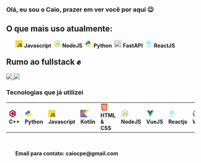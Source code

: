 ### Olá, eu sou o Caio, prazer em ver você por aqui 😉
<h2>O que mais uso atualmente:</h2>
    <div style = "display: block;">
        <ul type="none">
          <li style = "float: left; margin: 0 6px 0 0;"><img src = "https://github.com/devicons/devicon/blob/master/icons/javascript/javascript-original.svg" width= "20" height= "20">  <strong>Javascript</strong></li>
          <li style = "float: left; margin: 0 6px 0 0;"><img src = "https://github.com/devicons/devicon/blob/master/icons/nodejs/nodejs-original.svg" width= "20" height= "20">  <strong>NodeJS</strong></li>
          <li style = "float: left; margin: 0 6px 0 0;"><img src = "https://github.com/devicons/devicon/blob/master/icons/python/python-original.svg" width= "20" height= "20">  <strong>Python</strong></li>
          <li style = "float: left; margin: 0 6px 0 0;"><img src = "https://cdn.worldvectorlogo.com/logos/fastapi.svg" width= "20" height= "20">  <strong>FastAPI</strong></li>
          <!-- <li style = "float: left; margin: 0 6px 0 0;"><img src = "https://raw.githubusercontent.com/devicons/devicon/master/icons/react/react-original-wordmark.svg" width= "20">  <strong>ReactJS</strong></li> -->
          <li style = "float: left; margin: 0 6px 0 0;"><img src = "https://github.com/devicons/devicon/blob/master/icons/react/react-original-wordmark.svg" width= "20">  <strong>ReactJS</strong></li>
        </ul>
    </div>
    <br/>
    <h2>Rumo ao fullstack ✊</h2>
    <div>
      <a href="https://github.com/CaioMS2000">
      <img height="180em" src="https://github-readme-stats.vercel.app/api?username=CaioMS2000&show_icons=true&theme=midnight-purple&include_all_commits=true&count_private=true"/>
      <img height="180em" src="https://github-readme-stats.vercel.app/api/top-langs/?username=CaioMS2000&layout=compact&langs_count=7&theme=midnight-purple"/>
      </a>
    </div>
    <h3>Tecnologias que já utilizei</h3>
    <!-- style="display: flex; flex-direction: row;" -->
    <table>
            <tbody>
                <tr>
                    <td><img src="https://github.com/devicons/devicon/blob/master/icons/cplusplus/cplusplus-plain.svg" width= "20" height= "20"><strong> C++</strong></td>
                    <td><img src="https://github.com/devicons/devicon/blob/master/icons/python/python-original.svg" width= "20" height= "20"><strong> Python</strong></td>
                    <td><img src="https://github.com/devicons/devicon/blob/master/icons/javascript/javascript-original.svg" width= "20" height= "20"><strong> Javascript</strong></td>
                    <td><img src="https://github.com/devicons/devicon/blob/master/icons/kotlin/kotlin-original.svg" width= "20" height= "20"><strong> Kotlin</strong></td>
                    <td><img src="https://github.com/devicons/devicon/blob/master/icons/html5/html5-original.svg" width= "20" height= "20"><strong> HTML & CSS</strong></td>
                    <td><img src="https://github.com/devicons/devicon/blob/master/icons/nodejs/nodejs-original.svg" width= "20" height= "20"><strong> NodeJS</strong></td>
                    <td><img src="https://github.com/devicons/devicon/blob/master/icons/vuejs/vuejs-original.svg" width= "20" height= "20"><strong> VueJS</strong></td>
                    <td><img src="https://github.com/devicons/devicon/blob/master/icons/react/react-original-wordmark.svg" width= "20" height= "20"><strong> Reactjs</strong></td>
                    <td><img src="https://github.com/devicons/devicon/blob/master/icons/wordpress/wordpress-plain.svg" width= "20" height= "20"><strong> Wordpress</strong></td>
                </tr>
            </tbody>
        </table>
    <br>
    <p><img src="https://imagepng.org/wp-content/uploads/2018/03/gmail-cone-icon-1.png" width= "21" height= "16"/><strong> Email para contato: caiocpe@gmail.com</strong></p>
